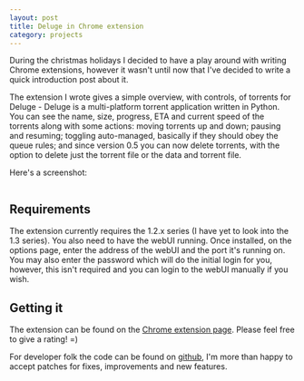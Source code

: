 ```yaml
---
layout: post
title: Deluge in Chrome extension
category: projects
---
```


During the christmas holidays I decided to have a play around with writing Chrome extensions, however it wasn't until now that I've decided to write a quick introduction post about it.

The extension I wrote gives a simple overview, with controls, of torrents for Deluge - Deluge is a multi-platform torrent application written in Python. You can see the name, size, progress, ETA and current speed of the torrents along with some actions: moving torrents up and down; pausing and resuming; toggling auto-managed, basically if they should obey the queue rules; and since version 0.5 you can now delete torrents, with the option to delete just the torrent file or the data and torrent file.

Here's a screenshot:

<img src="/images/posts/2010-04-24-deluge-in-chrome/1.png" alt="" />

## Requirements

The extension currently requires the 1.2.x series (I have yet to look into the 1.3 series). You also need to have the webUI running. Once installed, on the options page, enter the address of the webUI and the port it's running on. You may also enter the password which will do the initial login for you, however, this isn't required and you can login to the webUI manually if you wish.
## Getting it

The extension can be found on the <a href="https://chrome.google.com/extensions/detail/pbenannnhhgfhhijhlpgfbjagebjeeel">Chrome extension page</a>. Please feel free to give a rating! =)

For developer folk the code can be found on <a href="http://github.com/RichGuk/deluge-in-chrome">github</a>, I'm more than happy to accept patches for fixes, improvements and new features.